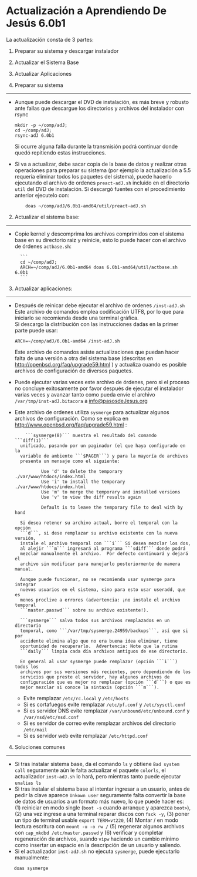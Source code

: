 Actualización a Aprendiendo De Jesús 6.0b1
==========================================

La actualización consta de 3 partes:

1. Preparar su sistema y descargar instalador
2. Actualizar el Sistema Base
3. Actualizar Aplicaciones


1. Preparar su sistema
----------------------

* Aunque puede descargar el DVD de instalación, es más breve y robusto ante 
  fallas que descargue los directorios y archivos del instalador con rsync
	```
	mkdir -p ~/comp/adJ;
	cd ~/comp/adJ;
	rsync-adJ 6.0b1
	```

  Si ocurre alguna falla durante la transmisión podrá continuar donde
  quedó repitiendo estas instrucciones.
* Si va a actualizar, debe sacar copia de la base de datos y realizar
  otras operaciones para preparar su sistema (por ejemplo la actualización
  a 5.5 requería eliminar todos los paquetes del sistema), 
  puede hacerlo ejecutando el archivo de ordenes ```preact-adJ.sh```
  incluido en el directorio ```util``` del DVD de instalación.
  Si descargó fuentes con el procedimiento anterior ejecutelo con:

	```
       	doas ~/comp/adJ/6.0b1-amd64/util/preact-adJ.sh
	```

2. Actualizar el sistema base:
------------------------------
* Copie kernel y descomprima los archivos comprimidos con el sistema base en 
  su directorio raiz y reinicie, esto lo puede hacer con el 
  archivo de órdenes ```actbase.sh```:

		```
		cd ~/comp/adJ; 
		ARCH=~/comp/adJ/6.0b1-amd64 doas 6.0b1-amd64/util/actbase.sh 6.0b1
		```

3. Actualizar aplicaciones:
---------------------------------------------
* Después de reinicar debe ejecutar  el archivo de ordenes ```/inst-adJ.sh```
  Este archivo de comandos emplea codificación UTF8, por lo que para 
  iniciarlo se recomienda desde una terminal gráfica.  
  Si descargo la distribución con las instrucciones dadas en la primer parte
  puede usar:

	```
	ARCH=~/comp/adJ/6.0b1-amd64 /inst-adJ.sh
	```

  Este archivo de comandos asiste actualizaciones que puedan hacer 
  falta de una versión a otra del sistema base (descritas en
  http://openbsd.org/faq/upgrade59.html ) y actualiza cuando es posible
  archivos de configuración de diversos paquetes.
* Puede ejecutar varias veces este archivo de órdenes, pero si el 
  proceso no concluye exitosamente por favor después de ejecutar
  el instalador varias veces y avanzar tanto como pueda envíe el archivo
  ```/var/tmp/inst-adJ.bitacora``` a info@pasosdeJesus.org
* Este archivo de ordenes utiliza ```sysmerge``` para actualizar algunos 
  archivos de configuración. Como se explica en 
  http://www.openbsd.org/faq/upgrade59.html :

          ```sysmerge(8)``` muestra el resultado del comando ```diff(1)``` 
        unificado, pasando por un paginador (el que haya configurado en la 
        variable de ambiente ```$PAGER```) y para la mayoría de archivos 
        presenta un mensaje como el siguiente:

                Use 'd' to delete the temporary ./var/www/htdocs/index.html
                Use 'i' to install the temporary ./var/www/htdocs/index.html
                Use 'm' to merge the temporary and installed versions
                Use 'v' to view the diff results again
        
                Default is to leave the temporary file to deal with by hand

        Si desea retener su archivo actual, borre el temporal con la opción 
        ```d```, si dese remplazar su archivo existente con la nueva versión, 
        instale el archivo temporal con ```i``` Si desea mezclar los dos, 
        al alejir ```m``` ingresará al programa ```sdiff``` donde podrá 
        mezclar manualmente el archivo.  Por defecto continuará y dejará el 
        archivo sin modificar para manejarlo posteriormente de manera manual.
        
        Aunque puede funcionar, no se recomienda usar sysmerge para integrar
        nuevos usuarios en el sistema, sino para esto usar useradd, que es 
        menos proclive a errores (advertencia: ¡no instale el archivo temporal 
        ```master.passwd``` sobre su archivo existente!).
        
        ```sysmerge``` salva todos sus archivos remplazados en un directorio 
        temporal, como ```/var/tmp/sysmerge.24959/backups```, así que si por 
        accidente elimina algo que no era buena idea eliminar, tiene 
        oportunidad de recuperarlo.  Advertencia: Note que la rutina 
        ```daily``` limpia cada día archivos antiguos de ese directorio.
        
        En general al usar sysmerge puede remplazar (opción ```i```) todos los 
        archivos por sus versiones más recientes, pero dependiendo de los 
        servicios que preste el servidor, hay algunos archivos de 
        configuración que es mejor no remplazar (opción ```d```) o que es      
        mejor mezclar si conoce la sintaxis (opción ```m```).

  * Evite remplazar ```/etc/rc.local``` y ```/etc/hosts```
  * Si es cortafuegos evite remplazar ```/etc/pf.conf``` 
    y ```/etc/sysctl.conf```
  * Si es servidor DNS evite remplazar ```/var/unbound/etc/unbound.conf``` 
    y ```/var/nsd/etc/nsd.conf``` 
  * Si es servidor de correo evite remplazar archivos del 
    directorio ```/etc/mail``` 
  * Si es servidor web evite remplazar ```/etc/httpd.conf```



4. Soluciones comunes
---------------------

* Si tras instalar sistema base, da el comando ```ls``` y obtiene 
  ```Bad system call``` seguramente aún le falta actualizar el paquete 
  ```colorls```, el actualizador ```inst-adJ.sh``` lo hará, pero mientras 
  tanto puede ejecutar ```unalias ls```
* Si tras instalar el sistema base al intentar ingresar a un usuario, antes 
  de pedir la clave aparece ```Unkown user``` seguramente falta convertir 
  la base de datos de usuarios a un formato más nuevo, lo que puede hacer es: 
  (1) reiniciar en modo single (```boot -s``` cuando arranque y aparezca
  ```boot>```), (2) una vez ingrese a una terminal reparar discos con 
  ```fsck -y```, (3) poner un tipo de terminal usable ```export TERM=vt220```,
  (4) Montar / en modo lectura escritura con ```mount -u -o rw /``` 
  (5) regenerar algunos archivos con ```cap_mkdbd /etc/master.passwd``` y 
  (6) verificar y completar regeneración de archivos, suando ```vipw``` 
  haciendo un cambio mínimo como insertar un espacio en la descripción de 
  un usuario y saliendo.
* Si el actualizador  ```inst-adJ.sh``` no ejecuta ```sysmerge```, puede 
  ejecutarlo manualmente:
```
   doas sysmerge 
```
   
